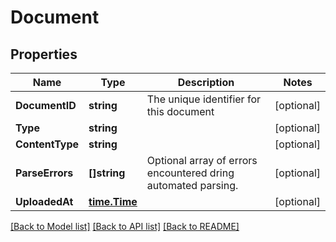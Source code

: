 # Document

## Properties

Name | Type | Description | Notes
------------ | ------------- | ------------- | -------------
**DocumentID** | **string** | The unique identifier for this document | [optional] 
**Type** | **string** |  | [optional] 
**ContentType** | **string** |  | [optional] 
**ParseErrors** | **[]string** | Optional array of errors encountered dring automated parsing. | [optional] 
**UploadedAt** | [**time.Time**](time.Time.md) |  | [optional] 

[[Back to Model list]](../README.md#documentation-for-models) [[Back to API list]](../README.md#documentation-for-api-endpoints) [[Back to README]](../README.md)



